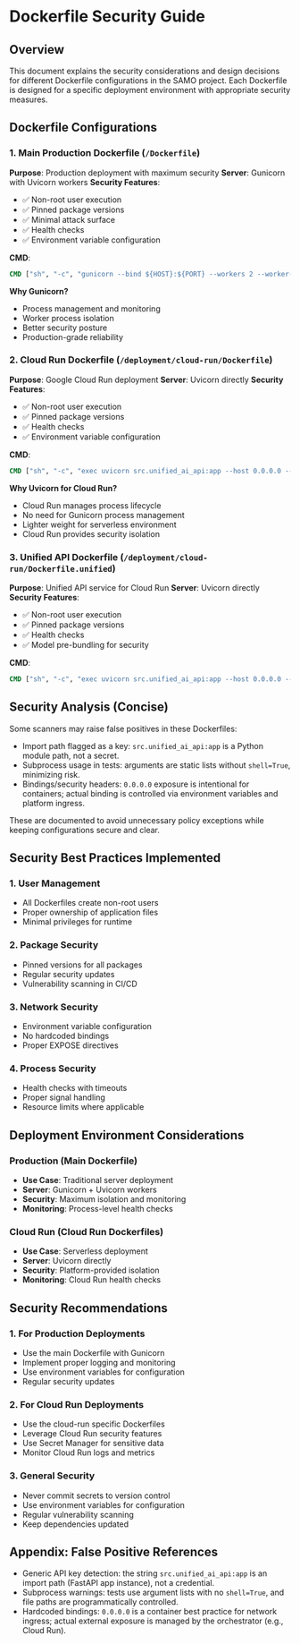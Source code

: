 # Dockerfile Security Guide

## Overview

This document explains the security considerations and design decisions for different Dockerfile configurations in the SAMO project. Each Dockerfile is designed for a specific deployment environment with appropriate security measures.

## Dockerfile Configurations

### 1. Main Production Dockerfile (`/Dockerfile`)

**Purpose**: Production deployment with maximum security
**Server**: Gunicorn with Uvicorn workers
**Security Features**:
- ✅ Non-root user execution
- ✅ Pinned package versions
- ✅ Minimal attack surface
- ✅ Health checks
- ✅ Environment variable configuration

**CMD**: 
```dockerfile
CMD ["sh", "-c", "gunicorn --bind ${HOST}:${PORT} --workers 2 --worker-class uvicorn.workers.UvicornWorker --access-logfile - --error-logfile - src.unified_ai_api:app"]
```

**Why Gunicorn?**
- Process management and monitoring
- Worker process isolation
- Better security posture
- Production-grade reliability

### 2. Cloud Run Dockerfile (`/deployment/cloud-run/Dockerfile`)

**Purpose**: Google Cloud Run deployment
**Server**: Uvicorn directly
**Security Features**:
- ✅ Non-root user execution
- ✅ Pinned package versions
- ✅ Health checks
- ✅ Environment variable configuration

**CMD**:
```dockerfile
CMD ["sh", "-c", "exec uvicorn src.unified_ai_api:app --host 0.0.0.0 --port ${PORT}"]
```

**Why Uvicorn for Cloud Run?**
- Cloud Run manages process lifecycle
- No need for Gunicorn process management
- Lighter weight for serverless environment
- Cloud Run provides security isolation

### 3. Unified API Dockerfile (`/deployment/cloud-run/Dockerfile.unified`)

**Purpose**: Unified API service for Cloud Run
**Server**: Uvicorn directly
**Security Features**:
- ✅ Non-root user execution
- ✅ Pinned package versions
- ✅ Health checks
- ✅ Model pre-bundling for security

**CMD**:
```dockerfile
CMD ["sh", "-c", "exec uvicorn src.unified_ai_api:app --host 0.0.0.0 --port ${PORT}"]
```

## Security Analysis (Concise)

Some scanners may raise false positives in these Dockerfiles:
- Import path flagged as a key: `src.unified_ai_api:app` is a Python module path, not a secret.
- Subprocess usage in tests: arguments are static lists without `shell=True`, minimizing risk.
- Bindings/security headers: `0.0.0.0` exposure is intentional for containers; actual binding is controlled via environment variables and platform ingress.

These are documented to avoid unnecessary policy exceptions while keeping configurations secure and clear.

## Security Best Practices Implemented

### 1. User Management
- All Dockerfiles create non-root users
- Proper ownership of application files
- Minimal privileges for runtime

### 2. Package Security
- Pinned versions for all packages
- Regular security updates
- Vulnerability scanning in CI/CD

### 3. Network Security
- Environment variable configuration
- No hardcoded bindings
- Proper EXPOSE directives

### 4. Process Security
- Health checks with timeouts
- Proper signal handling
- Resource limits where applicable

## Deployment Environment Considerations

### Production (Main Dockerfile)
- **Use Case**: Traditional server deployment
- **Server**: Gunicorn + Uvicorn workers
- **Security**: Maximum isolation and monitoring
- **Monitoring**: Process-level health checks

### Cloud Run (Cloud Run Dockerfiles)
- **Use Case**: Serverless deployment
- **Server**: Uvicorn directly
- **Security**: Platform-provided isolation
- **Monitoring**: Cloud Run health checks

## Security Recommendations

### 1. For Production Deployments
- Use the main Dockerfile with Gunicorn
- Implement proper logging and monitoring
- Use environment variables for configuration
- Regular security updates

### 2. For Cloud Run Deployments
- Use the cloud-run specific Dockerfiles
- Leverage Cloud Run security features
- Use Secret Manager for sensitive data
- Monitor Cloud Run logs and metrics

### 3. General Security
- Never commit secrets to version control
- Use environment variables for configuration
- Regular vulnerability scanning
- Keep dependencies updated

## Appendix: False Positive References

- Generic API key detection: the string `src.unified_ai_api:app` is an import path (FastAPI app instance), not a credential.
- Subprocess warnings: tests use argument lists with no `shell=True`, and file paths are programmatically controlled.
- Hardcoded bindings: `0.0.0.0` is a container best practice for network ingress; actual external exposure is managed by the orchestrator (e.g., Cloud Run).
